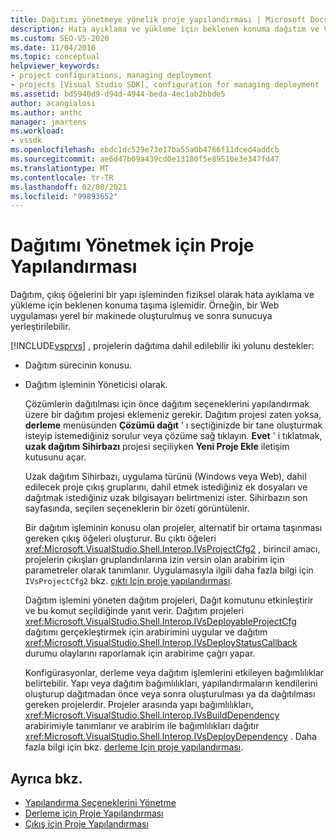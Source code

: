 ```yaml
---
title: Dağıtımı yönetmeye yönelik proje yapılandırması | Microsoft Docs
description: Hata ayıklama ve yükleme için beklenen konuma dağıtım ve Visual Studio 'Nun dağıtımı destekleyen projeleri desteklediği iki yolu hakkında bilgi edinin.
ms.custom: SEO-VS-2020
ms.date: 11/04/2016
ms.topic: conceptual
helpviewer_keywords:
- project configurations, managing deployment
- projects [Visual Studio SDK], configuration for managing deployment
ms.assetid: bd5940d9-d94d-4944-beda-4ec1ab2bbde5
author: acangialosi
ms.author: anthc
manager: jmartens
ms.workload:
- vssdk
ms.openlocfilehash: ebdc1dc529e73e17ba55a0b4766f11dced4addcb
ms.sourcegitcommit: ae6d47b09a439cd0e13180f5e89510e3e347fd47
ms.translationtype: MT
ms.contentlocale: tr-TR
ms.lasthandoff: 02/08/2021
ms.locfileid: "99893652"
---
```

# <a name="project-configuration-for-managing-deployment"></a>Dağıtımı Yönetmek için Proje Yapılandırması
Dağıtım, çıkış öğelerini bir yapı işleminden fiziksel olarak hata ayıklama ve yükleme için beklenen konuma taşıma işlemidir. Örneğin, bir Web uygulaması yerel bir makinede oluşturulmuş ve sonra sunucuya yerleştirilebilir.

 [!INCLUDE[vsprvs](../../code-quality/includes/vsprvs_md.md)] , projelerin dağıtıma dahil edilebilir iki yolunu destekler:

- Dağıtım sürecinin konusu.

- Dağıtım işleminin Yöneticisi olarak.

  Çözümlerin dağıtılması için önce dağıtım seçeneklerini yapılandırmak üzere bir dağıtım projesi eklemeniz gerekir. Dağıtım projesi zaten yoksa, **derleme** menüsünden **Çözümü dağıt** ' ı seçtiğinizde bir tane oluşturmak isteyip istemediğiniz sorulur veya çözüme sağ tıklayın. **Evet** ' i tıklatmak, **uzak dağıtım Sihirbazı** projesi seçiliyken **Yeni Proje Ekle** iletişim kutusunu açar.

  Uzak dağıtım Sihirbazı, uygulama türünü (Windows veya Web), dahil edilecek proje çıkış gruplarını, dahil etmek istediğiniz ek dosyaları ve dağıtmak istediğiniz uzak bilgisayarı belirtmenizi ister. Sihirbazın son sayfasında, seçilen seçeneklerin bir özeti görüntülenir.

  Bir dağıtım işleminin konusu olan projeler, alternatif bir ortama taşınması gereken çıkış öğeleri oluşturur. Bu çıktı öğeleri <xref:Microsoft.VisualStudio.Shell.Interop.IVsProjectCfg2> , birincil amacı, projelerin çıkışları gruplandırılarına izin versin olan arabirim için parametreler olarak tanımlanır. Uygulamasıyla ilgili daha fazla bilgi için `IVsProjectCfg2` bkz. [çıktı Için proje yapılandırması](../../extensibility/internals/project-configuration-for-output.md).

  Dağıtım işlemini yöneten dağıtım projeleri, Dağıt komutunu etkinleştirir ve bu komut seçildiğinde yanıt verir. Dağıtım projeleri <xref:Microsoft.VisualStudio.Shell.Interop.IVsDeployableProjectCfg> dağıtımı gerçekleştirmek için arabirimini uygular ve dağıtım <xref:Microsoft.VisualStudio.Shell.Interop.IVsDeployStatusCallback> durumu olaylarını raporlamak için arabirime çağrı yapar.

  Konfigürasyonlar, derleme veya dağıtım işlemlerini etkileyen bağımlılıklar belirtebilir. Yapı veya dağıtım bağımlılıkları, yapılandırmaların kendilerini oluşturup dağıtmadan önce veya sonra oluşturulması ya da dağıtılması gereken projelerdir. Projeler arasında yapı bağımlılıkları, <xref:Microsoft.VisualStudio.Shell.Interop.IVsBuildDependency> arabirimiyle tanımlanır ve arabirim ile bağımlılıkları dağıtır <xref:Microsoft.VisualStudio.Shell.Interop.IVsDeployDependency> . Daha fazla bilgi için bkz. [derleme Için proje yapılandırması](../../extensibility/internals/project-configuration-for-building.md).

## <a name="see-also"></a>Ayrıca bkz.
- [Yapılandırma Seçeneklerini Yönetme](../../extensibility/internals/managing-configuration-options.md)
- [Derleme için Proje Yapılandırması](../../extensibility/internals/project-configuration-for-building.md)
- [Çıkış için Proje Yapılandırması](../../extensibility/internals/project-configuration-for-output.md)
